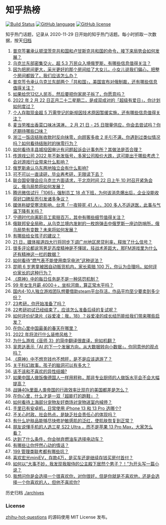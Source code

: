 # 知乎热榜
[![Build Status](https://github.com/ToWeLong/zhihu-hot-questions/workflows/CI/badge.svg)](https://github.com/ToWeLong/zhihu-hot-questions/actions)
[![GitHub language](https://img.shields.io/badge/language-golang-orange.svg)](https://golang.org/)
[![GitHub license](https://img.shields.io/github/license/ToWeLong/zhihu-hot-questions)](https://github.com/ToWeLong/zhihu-hot-questions/blob/main/LICENSE)

知乎热门话题，记录从 2020-11-29 日开始的知乎热门话题。每小时抓取一次数据，按天[归档](./archives)

<!-- BEGIN -->

1. [普京签署承认顿涅茨克共和国和卢甘斯克共和国的命令，接下来局势会如何发展？](https://www.zhihu.com/question/517959142)
1. [乌克兰东部密集交火，超 5.3 万民众入境俄罗斯，有哪些信息值得关注？](https://www.zhihu.com/question/517783305)
1. [因为把房间更大，采光更好的那个房间给了大女儿，小女儿说我们偏心，把整个房间都毁了，我们应该怎么办？](https://www.zhihu.com/question/517488047)
1. [普京签令承认乌克兰东部两个「共和国」，美国宣布对俄制裁，还有哪些信息值得关注？](https://www.zhihu.com/question/517965302)
1. [如果给您12亿人民币，然后要把你家房子拆了，你愿意吗？](https://www.zhihu.com/question/517004208)
1. [2022 年 2 月 22 日正月二十二星期二，是成双成对的「超级有爱日」，你计划如何度过？](https://www.zhihu.com/question/517968597)
1. [个人存取现金超 5 万需登记的新规因技术原因暂缓实施，还有哪些信息值得关注？](https://www.zhihu.com/question/517901939)
1. [麦当劳推出香菜口味冰淇淋， 2 月 21 日 - 25 日限量供应，你会去尝试吗？你还期待哪些口味？](https://www.zhihu.com/question/516941364)
1. [浙江一饭店结账收款时反向抹零，向顾客多收 2 毛引不满，你遇到过类似情况吗？如何看待结账时的抹零行为？](https://www.zhihu.com/question/516846381)
1. [如何看待丰县城投因审计有问题起诉会计事务所？其做法是否合理？](https://www.zhihu.com/question/517277736)
1. [传游戏公司 2022 年不新发版号，多家公司股价大跌，这可能出于哪些考虑？会对游戏行业带来什么影响？](https://www.zhihu.com/question/517842726)
1. [俄罗斯承认乌东两地独立会有什么影响?](https://www.zhihu.com/question/517961374)
1. [可不可以一直读研，毕业再考研，无限读下去？](https://www.zhihu.com/question/517070040)
1. [联合国安理会应乌克兰方面请求，于北京时间 22 日上午 10 时召开紧急会议，俄乌局势将如何发展？](https://www.zhihu.com/question/517985061)
1. [腾讯微信试行「1065」强制员工 18 点下班，为何该消息爆出后，企业没能收获好口碑反而引发诸多争议？](https://www.zhihu.com/question/517410118)
1. [媒体称疑受寒流影响，台湾「一夜猝死 41 人」，300 多人不适送医，此事与气温下降有关吗？](https://www.zhihu.com/question/517780419)
1. [宁德时代向离职员工索赔百万，其中有哪些细节值得关注？](https://www.zhihu.com/question/517430922)
1. [俄联邦安全局称，从乌克兰境内发射的一枚炮弹击中俄罗斯一座边防哨所，俄乌局势有变数？未来将如何发展？](https://www.zhihu.com/question/517865361)
1. [有哪些给女孩子的建议？](https://www.zhihu.com/question/315676658)
1. [21 日，媒体报道四大行将同步下调广州地区房贷利率，释放了什么信号？](https://www.zhihu.com/question/517825562)
1. [很多评论都说骂男足态度精神是不懂球，技战术差距大，那FM游戏里为什么还有精神这一栏的数据？](https://www.zhihu.com/question/515515743)
1. [如何看待“燃气表不能使用南孚电池”这种说法？](https://www.zhihu.com/question/517600645)
1. [昆明 6 岁男童被困自动贩货机内，家长索赔 100 万，你认为合理吗，如何评价家长的这种行为？](https://www.zhihu.com/question/517823481)
1. [《原神》中的每日任务是不是一种惩罚机制？](https://www.zhihu.com/question/516876708)
1. [99 年女生月薪 4000＋，坐标河南，算正常水平吗？](https://www.zhihu.com/question/517674690)
1. [国内4-10人独立游戏团队想要借助steam平台存活，作品平均至少要卖到多少份？](https://www.zhihu.com/question/60895931)
1. [23考研，你开始准备了吗？](https://www.zhihu.com/question/509500117)
1. [22考研初试已经结束了，应该怎么准备后续的复试呢？](https://www.zhihu.com/question/508932023)
1. [如何评价纪录片《谷爱凌：我，18》？谷爱凌的成长经历能给我们带来哪些启发？](https://www.zhihu.com/question/517862607)
1. [在你心里中国最美的春天在哪里？](https://www.zhihu.com/question/517325660)
1. [2022 年将流行什么装修风格？](https://www.zhihu.com/question/508305314)
1. [为什么游戏《巫师 3》的简中翻译很直译，宛如机翻？](https://www.zhihu.com/question/506684869)
1. [吴恩达表示「AI 的下一个发展方向，从大数据转向小数据」，你同意他的观点吗？](https://www.zhihu.com/question/517440629)
1. [《原神》中不想充钱也不想肝，是不是应该退游了？](https://www.zhihu.com/question/517679489)
1. [关于科幻故事，孩子的脑洞可以有多大？](https://www.zhihu.com/question/517093782)
1. [该不该和不喜欢的异性结婚?](https://www.zhihu.com/question/517958095)
1. [如果中国人做饭像德国人一样用秤称，那非专业厨师的人做饭水平会不会大幅提高？](https://www.zhihu.com/question/516803105)
1. [战锤40k里面人类帝国的行政效率比现在的美国都差是怎么？](https://www.zhihu.com/question/515674757)
1. [在你心里，什么才是一双「超能打的跑鞋」？](https://www.zhihu.com/question/517252285)
1. [如何看待上海部分宠物友好商场对宠物进室内喊停？](https://www.zhihu.com/question/517792851)
1. [手里已有安卓机，日常使用 iPhone 13 和 13 Pro 选哪个?](https://www.zhihu.com/question/516309229)
1. [不关心时政、社会热点，是缺乏社会责任心的体现吗？](https://www.zhihu.com/question/23192887)
1. [有什么护肤品能够尽快修护敏感肌的泛红，使肌肤恢复到正常？](https://www.zhihu.com/question/459583599)
1. [朋友说懂手机的人选三星 S22 Ultra ，而不是苹果 13 Pro Max，大家怎么看？](https://www.zhihu.com/question/516730102)
1. [达到了什么条件，你会抛弃燃油车选择电动车？](https://www.zhihu.com/question/517957857)
1. [有哪些让你怦然心动的情话？](https://www.zhihu.com/question/330081724)
1. [199 管理类联考都有哪些坑？](https://www.zhihu.com/question/312937027)
1. [喜欢宏光miniEV，存款4万，是买车还是继续存钱买房付首付？](https://www.zhihu.com/question/517913159)
1. [如何以“大事不妙，我发现我服侍的公主殿下居然个男子？！”为开头写一篇小说？](https://www.zhihu.com/question/505156302)
1. [我想问你是会选择一个很喜欢你，对你很好，但是你就是不喜欢他，还是会选择一个你喜欢的人，但他不喜欢你?](https://www.zhihu.com/question/516823136)

<!-- END -->

历史归档 [./archives](./archives)


### License
[zhihu-hot-questions](https://github.com/towelong/zhihu-hot-questions) 的源码使用 MIT License 发布。